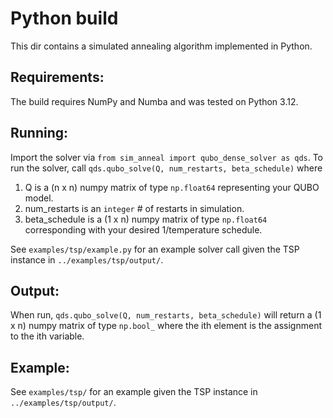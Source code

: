 # Python build

This dir contains a simulated annealing algorithm implemented in Python.

## Requirements:

The build requires NumPy and Numba and was tested on Python 3.12.

## Running:

Import the solver via `from sim_anneal import qubo_dense_solver as qds`.
To run the solver, call `qds.qubo_solve(Q, num_restarts, beta_schedule)`
where

1. Q is a (n x n) numpy matrix of type `np.float64` representing your QUBO
   model.
2. num_restarts is an `integer` # of restarts in simulation.
3. beta_schedule is a (1 x n) numpy matrix of type `np.float64` corresponding
   with your desired 1/temperature schedule.

See `examples/tsp/example.py` for an example solver call given the TSP instance
in `../examples/tsp/output/`.

## Output:

When run, `qds.qubo_solve(Q, num_restarts, beta_schedule)` will return a (1 x
n) numpy matrix of type `np.bool_` where the ith element is the assignment to
the ith variable.

## Example:

See `examples/tsp/` for an example given the TSP instance in
`../examples/tsp/output/`.
